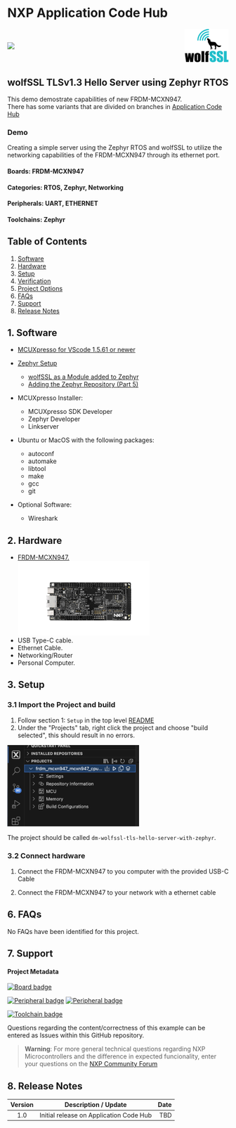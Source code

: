 # NXP Application Code Hub

<div style="display: flex; justify-content: space-between; align-items: center;">
  <a href="https://www.nxp.com">
    <img src="https://mcuxpresso.nxp.com/static/icon/nxp-logo-color.svg" width="100"/>
  </a>
  <a href="https://www.wolfssl.com/">
    <img src="Images/wolfssl_logo_300px.png" width="100"/>
  </a>
</div>

## wolfSSL TLSv1.3 Hello Server using Zephyr RTOS

This demo demostrate capabilities of new FRDM-MCXN947.  
There has some variants that are divided on branches in [Application Code Hub](https://github.com/nxp-appcodehub)     

### Demo   
Creating a simple server using the Zephyr RTOS and wolfSSL to utilize the networking capabilities of the FRDM-MCXN947 through its ethernet port.  

#### Boards:        FRDM-MCXN947
#### Categories:    RTOS, Zephyr, Networking
#### Peripherals:   UART, ETHERNET
#### Toolchains:    Zephyr

## Table of Contents
1. [Software](#step1)
2. [Hardware](#step2)
3. [Setup](#step3)
4. [Verification](#step4)
5. [Project Options](#step5)
6. [FAQs](#step6) 
7. [Support](#step7)
8. [Release Notes](#step8)

## 1. Software<a name="step1"></a>
- [MCUXpresso for VScode 1.5.61 or newer](https://www.nxp.com/products/processors-and-microcontrollers/arm-microcontrollers/general-purpose-mcus/lpc800-arm-cortex-m0-plus-/mcuxpresso-for-visual-studio-code:MCUXPRESSO-VSC?cid=wechat_iot_303216)

- [Zephyr Setup](https://docs.zephyrproject.org/latest/develop/getting_started/index.html)
    - [wolfSSL as a Module added to Zephyr](https://github.com/wolfSSL/wolfssl/blob/master/zephyr/README.md)
    - [Adding the Zephyr Repository (Part 5)](https://community.nxp.com/t5/MCUXpresso-for-VSCode-Knowledge/Training-Walkthrough-of-MCUXpresso-for-VS-Code/ta-p/1634002)

- MCUXpresso Installer:
   - MCUXpresso SDK Developer
   - Zephyr Developer
   - Linkserver

- Ubuntu or MacOS with the following packages:
    - autoconf
    - automake
    - libtool
    - make
    - gcc
    - git 

- Optional Software:
    - Wireshark

## 2. Hardware<a name="step2"></a>
- [FRDM-MCXN947.](https://www.nxp.com/products/processors-and-microcontrollers/arm-microcontrollers/general-purpose-mcus/mcx-arm-cortex-m/mcx-n94x-and-n54x-mcus-with-dual-core-arm-cortex-m33-eiq-neutron-npu-and-edgelock-secure-enclave-core-profile:MCX-N94X-N54X)   
[<img src="Images/FRDM-MCXN947-TOP.jpg" width="300"/>](Images/FRDM-MCXN947-TOP.jpg)
- USB Type-C cable.
- Ethernet Cable.
- Networking/Router
- Personal Computer.


## 3. Setup<a name="step3"></a>

### 3.1 Import the Project and build
1. Follow section 1: `Setup` in the top level [README](../README.md)
2. Under the "Projects" tab, right click the project and choose "build selected", this should result in no errors. 

[<img src="Images/Setup3-3.png" width="300"/>](Images/Setup3-3.png)

The project should be called `dm-wolfssl-tls-hello-server-with-zephyr`.


### 3.2 Connect hardware
1. Connect the FRDM-MCXN947 to you computer with the provided USB-C Cable

2. Connect the FRDM-MCXN947 to your network with a ethernet cable


## 6. FAQs<a name="step6"></a>
No FAQs have been identified for this project.

## 7. Support<a name="step7"></a>

#### Project Metadata
<!----- Boards ----->
[![Board badge](https://img.shields.io/badge/Board-FRDM&ndash;MCXN947-blue)](https://github.com/search?q=org%3Anxp-appcodehub+FRDM-MCXN947+in%3Areadme&type=Repositories)

<!----- Categories ----->


<!----- Peripherals ----->
[![Peripheral badge](https://img.shields.io/badge/Peripheral-UART-yellow)](https://github.com/search?q=org%3Anxp-appcodehub+uart+in%3Areadme&type=Repositories) [![Peripheral badge](https://img.shields.io/badge/Peripheral-ETHERNET-yellow)](https://github.com/search?q=org%3Anxp-appcodehub+ethernet+in%3Areadme&type=Repositories)

<!----- Toolchains ----->
[![Toolchain badge](https://img.shields.io/badge/Toolchain-VS%20CODE-orange)](https://github.com/search?q=org%3Anxp-appcodehub+vscode+in%3Areadme&type=Repositories)

Questions regarding the content/correctness of this example can be entered as Issues within this GitHub repository.

>**Warning**: For more general technical questions regarding NXP Microcontrollers and the difference in expected funcionality, enter your questions on the [NXP Community Forum](https://community.nxp.com/)



## 8. Release Notes<a name="step6"></a>
| Version | Description / Update                           | Date                        |
|:-------:|------------------------------------------------|----------------------------:|
| 1.0     | Initial release on Application Code Hub        | TBD|